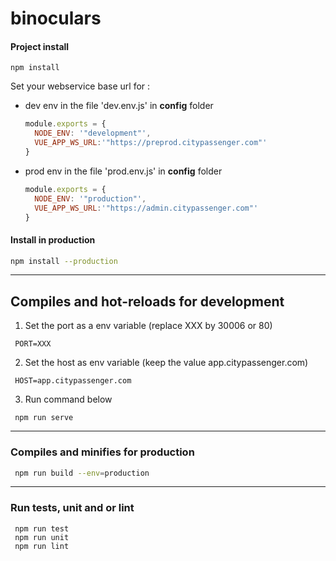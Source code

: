 # binoculars

#### Project install

```
npm install
```

Set your webservice base url for :

- dev env in the file 'dev.env.js' in **config** folder

  ```js
  module.exports = {
    NODE_ENV: '"development"',
    VUE_APP_WS_URL:'"https://preprod.citypassenger.com"'
  }
  ```

- prod env in the file 'prod.env.js' in **config** folder

  ```js
  module.exports = {
    NODE_ENV: '"production"',
    VUE_APP_WS_URL:'"https://admin.citypassenger.com"'
  }
  ```

#### Install in production
 ```bash
 npm install --production
 ```
 
---

## Compiles and hot-reloads for development

1. Set the port as a env variable (replace XXX by 30006 or 80)

```
 PORT=XXX
```

2. Set the host as env variable (keep the value app.citypassenger.com)

```
 HOST=app.citypassenger.com
```

3. Run command below

```
 npm run serve
```

---

### Compiles and minifies for production

```bash
 npm run build --env=production
```

---

### Run tests, unit and or lint

```
 npm run test
 npm run unit
 npm run lint
```
